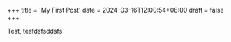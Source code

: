 +++
title = 'My First Post'
date = 2024-03-16T12:00:54+08:00
draft = false
+++

Test, tesfdsfsddsfs
